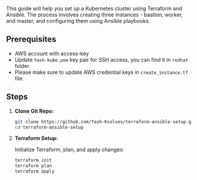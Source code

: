 
This guide will help you set up a Kubernetes cluster using Terraform and Ansible. The process involves creating three instances - bastion, worker, and master, and configuring them using Ansible playbooks.

## Prerequisites

-  AWS account with access-key
-  Update `Yash-kube.pem` key pair for SSH access, you can find it in `redhat` folder.
-  Please make sure to update AWS credential keys in `create_instance.tf` file.

## Steps

1. **Clone Git Repo:**

    ```bash
    git clone https://github.com/Yash-Ksolves/terraform-ansible-setup.git
    cd terraform-ansible-setup
    ```

2. **Terraform Setup:**

    Initialize Terraform, plan, and apply changes:

    ```bash
    terraform init
    terraform plan
    terraform apply
    ```
